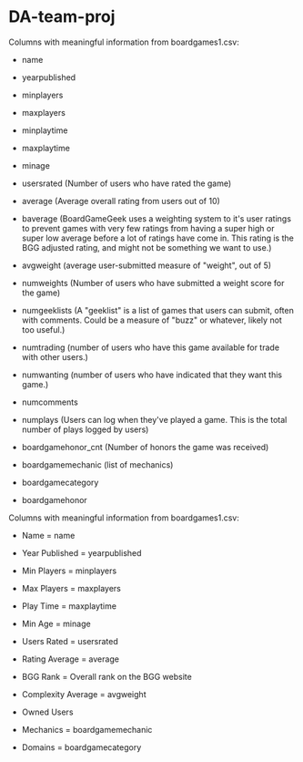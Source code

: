 # DA-team-proj

Columns with meaningful information from boardgames1.csv:  

 - name  

 - yearpublished  

 - minplayers   

 - maxplayers  

 - minplaytime  

 - maxplaytime  

 - minage  

 - usersrated (Number of users who have rated the game)  

 - average (Average overall rating from users out of 10)  

 - baverage (BoardGameGeek uses a weighting system to it's user ratings to prevent games with very few ratings from having a super high or super low average before a lot of ratings have come in. This rating is the BGG adjusted rating, and might not be something we want to use.)  

 - avgweight (average user-submitted measure of "weight", out of 5)  

 - numweights (Number of users who have submitted a weight score for the game)  

 - numgeeklists (A "geeklist" is a list of games that users can submit, often with comments. Could be a measure of "buzz" or whatever, likely not too useful.)  

 - numtrading (number of users who have this game available for trade with other users.)  

 - numwanting (number of users who have indicated that they want this game.)  

 - numcomments  

 - numplays (Users can log when they've played a game. This is the total number of plays logged by users)  

 - boardgamehonor_cnt (Number of honors the game was received)  

 - boardgamemechanic (list of mechanics)  

 - boardgamecategory   

 - boardgamehonor  


Columns with meaningful information from boardgames1.csv:  

 - Name = name  

 - Year Published = yearpublished  

 - Min Players = minplayers  

 - Max Players = maxplayers  

 - Play Time = maxplaytime  

 - Min Age = minage  

 - Users Rated = usersrated  

 - Rating Average = average  
 
 - BGG Rank = Overall rank on the BGG website  

 - Complexity Average = avgweight  

 - Owned Users  

 - Mechanics = boardgamemechanic  

 - Domains = boardgamecategory  
